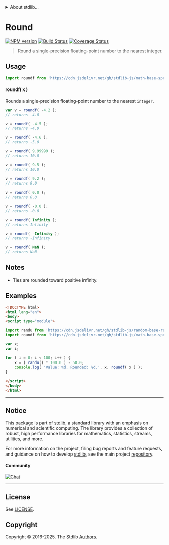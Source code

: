 <!--

@license Apache-2.0

Copyright (c) 2024 The Stdlib Authors.

Licensed under the Apache License, Version 2.0 (the "License");
you may not use this file except in compliance with the License.
You may obtain a copy of the License at

   http://www.apache.org/licenses/LICENSE-2.0

Unless required by applicable law or agreed to in writing, software
distributed under the License is distributed on an "AS IS" BASIS,
WITHOUT WARRANTIES OR CONDITIONS OF ANY KIND, either express or implied.
See the License for the specific language governing permissions and
limitations under the License.

-->


<details>
  <summary>
    About stdlib...
  </summary>
  <p>We believe in a future in which the web is a preferred environment for numerical computation. To help realize this future, we've built stdlib. stdlib is a standard library, with an emphasis on numerical and scientific computation, written in JavaScript (and C) for execution in browsers and in Node.js.</p>
  <p>The library is fully decomposable, being architected in such a way that you can swap out and mix and match APIs and functionality to cater to your exact preferences and use cases.</p>
  <p>When you use stdlib, you can be absolutely certain that you are using the most thorough, rigorous, well-written, studied, documented, tested, measured, and high-quality code out there.</p>
  <p>To join us in bringing numerical computing to the web, get started by checking us out on <a href="https://github.com/stdlib-js/stdlib">GitHub</a>, and please consider <a href="https://opencollective.com/stdlib">financially supporting stdlib</a>. We greatly appreciate your continued support!</p>
</details>

# Round

[![NPM version][npm-image]][npm-url] [![Build Status][test-image]][test-url] [![Coverage Status][coverage-image]][coverage-url] <!-- [![dependencies][dependencies-image]][dependencies-url] -->

> Round a single-precision floating-point number to the nearest integer.



<section class="usage">

## Usage

```javascript
import roundf from 'https://cdn.jsdelivr.net/gh/stdlib-js/math-base-special-roundf@esm/index.mjs';
```

#### roundf( x )

Rounds a single-precision floating-point number to the nearest `integer`.

```javascript
var v = roundf( -4.2 );
// returns -4.0

v = roundf( -4.5 );
// returns -4.0

v = roundf( -4.6 );
// returns -5.0

v = roundf( 9.99999 );
// returns 10.0

v = roundf( 9.5 );
// returns 10.0

v = roundf( 9.2 );
// returns 9.0

v = roundf( 0.0 );
// returns 0.0

v = roundf( -0.0 );
// returns -0.0

v = roundf( Infinity );
// returns Infinity

v = roundf( -Infinity );
// returns -Infinity

v = roundf( NaN );
// returns NaN
```

</section>

<!-- /.usage -->

<section class="notes">

## Notes

-   Ties are rounded toward positive infinity.

</section>

<!-- /.notes -->

<section class="examples">

## Examples

<!-- eslint no-undef: "error" -->

```html
<!DOCTYPE html>
<html lang="en">
<body>
<script type="module">

import randu from 'https://cdn.jsdelivr.net/gh/stdlib-js/random-base-randu@esm/index.mjs';
import roundf from 'https://cdn.jsdelivr.net/gh/stdlib-js/math-base-special-roundf@esm/index.mjs';

var x;
var i;

for ( i = 0; i < 100; i++ ) {
    x = ( randu() * 100.0 ) - 50.0;
    console.log( 'Value: %d. Rounded: %d.', x, roundf( x ) );
}

</script>
</body>
</html>
```

</section>

<!-- /.examples -->

<!-- C interface documentation. -->



<!-- Section for related `stdlib` packages. Do not manually edit this section, as it is automatically populated. -->

<section class="related">

</section>

<!-- /.related -->

<!-- Section for all links. Make sure to keep an empty line after the `section` element and another before the `/section` close. -->


<section class="main-repo" >

* * *

## Notice

This package is part of [stdlib][stdlib], a standard library with an emphasis on numerical and scientific computing. The library provides a collection of robust, high performance libraries for mathematics, statistics, streams, utilities, and more.

For more information on the project, filing bug reports and feature requests, and guidance on how to develop [stdlib][stdlib], see the main project [repository][stdlib].

#### Community

[![Chat][chat-image]][chat-url]

---

## License

See [LICENSE][stdlib-license].


## Copyright

Copyright &copy; 2016-2025. The Stdlib [Authors][stdlib-authors].

</section>

<!-- /.stdlib -->

<!-- Section for all links. Make sure to keep an empty line after the `section` element and another before the `/section` close. -->

<section class="links">

[npm-image]: http://img.shields.io/npm/v/@stdlib/math-base-special-roundf.svg
[npm-url]: https://npmjs.org/package/@stdlib/math-base-special-roundf

[test-image]: https://github.com/stdlib-js/math-base-special-roundf/actions/workflows/test.yml/badge.svg?branch=main
[test-url]: https://github.com/stdlib-js/math-base-special-roundf/actions/workflows/test.yml?query=branch:main

[coverage-image]: https://img.shields.io/codecov/c/github/stdlib-js/math-base-special-roundf/main.svg
[coverage-url]: https://codecov.io/github/stdlib-js/math-base-special-roundf?branch=main

<!--

[dependencies-image]: https://img.shields.io/david/stdlib-js/math-base-special-roundf.svg
[dependencies-url]: https://david-dm.org/stdlib-js/math-base-special-roundf/main

-->

[chat-image]: https://img.shields.io/gitter/room/stdlib-js/stdlib.svg
[chat-url]: https://app.gitter.im/#/room/#stdlib-js_stdlib:gitter.im

[stdlib]: https://github.com/stdlib-js/stdlib

[stdlib-authors]: https://github.com/stdlib-js/stdlib/graphs/contributors

[umd]: https://github.com/umdjs/umd
[es-module]: https://developer.mozilla.org/en-US/docs/Web/JavaScript/Guide/Modules

[deno-url]: https://github.com/stdlib-js/math-base-special-roundf/tree/deno
[deno-readme]: https://github.com/stdlib-js/math-base-special-roundf/blob/deno/README.md
[umd-url]: https://github.com/stdlib-js/math-base-special-roundf/tree/umd
[umd-readme]: https://github.com/stdlib-js/math-base-special-roundf/blob/umd/README.md
[esm-url]: https://github.com/stdlib-js/math-base-special-roundf/tree/esm
[esm-readme]: https://github.com/stdlib-js/math-base-special-roundf/blob/esm/README.md
[branches-url]: https://github.com/stdlib-js/math-base-special-roundf/blob/main/branches.md

[stdlib-license]: https://raw.githubusercontent.com/stdlib-js/math-base-special-roundf/main/LICENSE

<!-- <related-links> -->

<!-- </related-links> -->

</section>

<!-- /.links -->
